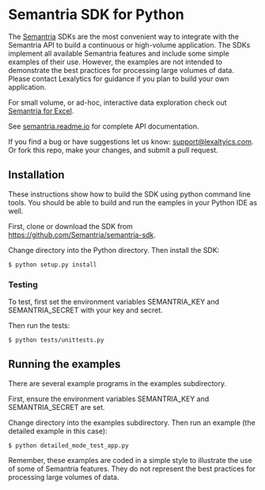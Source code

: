 # Semantria SDK for Python

The [Semantria](https://www.lexalytics.com/semantria) SDKs are the most convenient way to integrate with the Semantria API to build a continuous or high-volume application. The SDKs implement all available Semantria features and include some simple examples of their use. However, the examples are not intended to demonstrate the best practices for processing large volumes of data. Please contact Lexalytics for guidance if you plan to build your own application.

For small volume, or ad-hoc, interactive data exploration check out [Semantria for Excel](https://www.lexalytics.com/semantria/excel).

See [semantria.readme.io](https://semantria.readme.io/docs/) for complete API documentation.

If you find a bug or have suggestions let us know: support@lexaltyics.com. Or fork this repo, make your changes, and submit a pull request.

## Installation

These instructions show how to build the SDK using python command line tools. You should be able to build and run the eamples in your Python IDE as well.

First, clone or download the SDK from https://github.com/Semantria/semantria-sdk.

Change directory into the Python directory. Then install the SDK:

    $ python setup.py install

### Testing

To test, first set the environment variables SEMANTRIA\_KEY and SEMANTRIA\_SECRET with your key and secret.

Then run the tests:

    $ python tests/unittests.py

## Running the examples

There are several example programs in the examples subdirectory.

First, ensure the environment variables SEMANTRIA\_KEY and SEMANTRIA\_SECRET are set.

Change directory into the examples subdirectory. Then run an example (the detailed example in this case):

    $ python detailed_mode_test_app.py

Remember, these examples are coded in a simple style to illustrate the use of some of Semantria features. They do not represent the best practices for processing large volumes of data.

